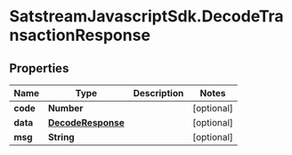 # SatstreamJavascriptSdk.DecodeTransactionResponse

## Properties
Name | Type | Description | Notes
------------ | ------------- | ------------- | -------------
**code** | **Number** |  | [optional] 
**data** | [**DecodeResponse**](DecodeResponse.md) |  | [optional] 
**msg** | **String** |  | [optional] 
